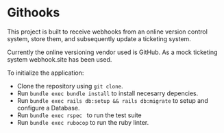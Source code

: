# Githooks

This project is built to receive webhooks from an online version control system,
store them, and subsequently update a ticketing system.

Currently the online versioning vendor used is GitHub.
As a mock ticketing system webhook.site has been used.

To initialize the application:

- Clone the repository using ```git clone```.
- Run ```bundle exec bundle install``` to install necesarry depencies.
- Run ```bundle exec rails db:setup && rails db:migrate``` to setup and configure a Database.
- Run ```bundle exec rspec ``` to run the test suite
- Run ```bundle exec rubocop``` to run the ruby linter.
